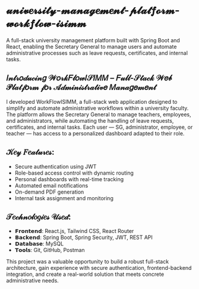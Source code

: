 # 𝓾𝓷𝓲𝓿𝒆𝓻𝓼𝓲𝓽𝔂-𝓶𝓪𝓷𝓪𝓰𝒆𝓶𝒆𝓷𝓽-𝓹𝓵𝓪𝓽𝒇𝓸𝓻𝓶-𝔀𝓸𝓻𝓴𝒇𝓵𝓸𝔀-𝓲𝓼𝓲𝓶𝓶
A full-stack university management platform built with Spring Boot and React, enabling the Secretary General to manage users and automate administrative processes such as leave requests, certificates, and internal tasks.

## 𝐼𝓃𝓉𝓇𝑜𝒹𝓊𝒸𝒾𝓃𝑔 𝒲𝑜𝓇𝓀𝐹𝓁𝑜𝓌𝐼𝒮𝐼𝑀𝑀 – 𝐹𝓊𝓁𝓁-𝒮𝓉𝒶𝒸𝓀 𝒲𝑒𝒷 𝒫𝓁𝒶𝓉𝒻𝑜𝓇𝓂 𝒻𝑜𝓇 𝒜𝒹𝓂𝒾𝓃𝒾𝓈𝓉𝓇𝒶𝓉𝒾𝓋𝑒 𝑀𝒶𝓃𝒶𝑔𝑒𝓂𝑒𝓃𝓉

I developed WorkFlowISIMM, a full-stack web application designed to simplify and automate administrative workflows within a university faculty. The platform allows the Secretary General to manage teachers, employees, and administrators, while automating the handling of leave requests, certificates, and internal tasks. Each user — SG, administrator, employee, or teacher — has access to a personalized dashboard adapted to their role.

## 𝒦𝑒𝓎 𝐹𝑒𝒶𝓉𝓊𝓇𝑒𝓈:

- Secure authentication using JWT
- Role-based access control with dynamic routing
- Personal dashboards with real-time tracking
- Automated email notifications
- On-demand PDF generation
- Internal task assignment and monitoring

## 𝒯𝑒𝒸𝒽𝓃𝑜𝓁𝑜𝑔𝒾𝑒𝓈 𝒰𝓈𝑒𝒹:

- 𝗙𝗿𝗼𝗻𝘁𝗲𝗻𝗱: React.js, Tailwind CSS, React Router
- 𝗕𝗮𝗰𝗸𝗲𝗻𝗱: Spring Boot, Spring Security, JWT, REST API
- 𝗗𝗮𝘁𝗮𝗯𝗮𝘀𝗲: MySQL
- 𝗧𝗼𝗼𝗹𝘀: Git, GitHub, Postman


This project was a valuable opportunity to build a robust full-stack architecture, gain experience with secure authentication, frontend-backend integration, and create a real-world solution that meets concrete administrative needs.

